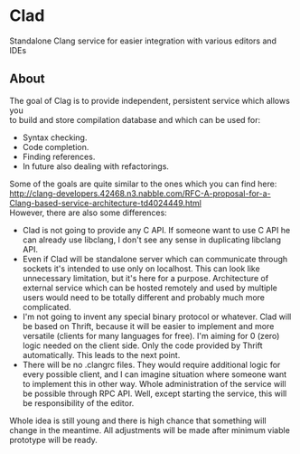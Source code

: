 Clad
====

Standalone Clang service for easier integration with various editors and IDEs


## About
The goal of Clag is to provide independent, persistent service which allows you  
to build and store compilation database and which can be used for:

* Syntax checking.
* Code completion.
* Finding references.
* In future also dealing with refactorings.

Some of the goals are quite similar to the ones which you can find here:  
http://clang-developers.42468.n3.nabble.com/RFC-A-proposal-for-a-Clang-based-service-architecture-td4024449.html  
However, there are also some differences:

* Clad is not going to provide any C API. If someone want to use C API he can already use libclang, 
  I don't see any sense in duplicating libclang API.
* Even if Clad will be standalone server which can communicate through sockets it's intended to use only on localhost.
  This can look like unnecessary limitation, but it's here for a purpose. Architecture of external service which can be 
  hosted remotely and used by multiple users would need to be totally different and probably much more complicated.
* I'm not going to invent any special binary protocol or whatever. Clad will be based on Thrift, because it will be 
  easier to implement and more versatile (clients for many languages for free). I'm aiming for 0 (zero) logic needed on
  the client side. Only the code provided by Thrift automatically. This leads to the next point.
* There will be no .clangrc files. They would require additional logic for every possible client, and I can imagine situation where someone 
  want to implement this in other way. Whole administration of the service will be possible through RPC API.
  Well, except starting the service, this will be responsibility of the editor.

Whole idea is still young and there is high chance that something will change in the meantime.
All adjustments will be made after minimum viable prototype will be ready.
